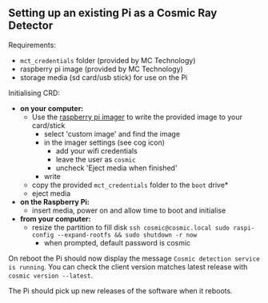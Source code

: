 ## Setting up an existing Pi as a Cosmic Ray Detector

Requirements:

- `mct_credentials` folder (provided by MC Technology)
- raspberry pi image (provided by MC Technology)
- storage media (sd card/usb stick) for use on the Pi

Initialising CRD:

- **on your computer:**
  -  Use the [raspberry pi
      imager](https://www.raspberrypi.com/news/raspberry-pi-imager-imaging-utility/)
      to write the provided image to your card/stick
      - select 'custom image' and find the image
      - in the imager settings (see cog icon)
          - add your wifi credentials
          - leave the user as `cosmic`
          - uncheck 'Eject media when finished'
      - write
    - copy the provided `mct_credentials` folder to the `boot` drive\*
    - eject media
- **on the Raspberry Pi:**
    - insert media, power on and allow time to boot and initialise
- **from your computer:**
    - resize the partition to fill disk
      `ssh cosmic@cosmic.local sudo raspi-config --expand-rootfs && sudo shutdown -r now`
        - when prompted, default password is cosmic

On reboot the Pi should now display the message `Cosmic detection service is
running`.
You can check the client version matches latest release with `cosmic version --latest`.

The Pi should pick up new releases of the software when it reboots.